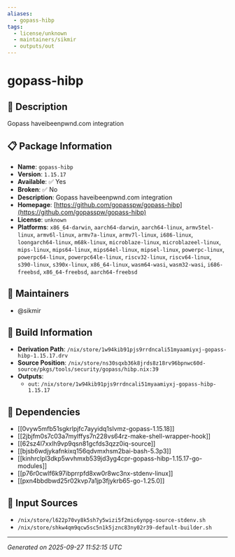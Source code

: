 ```yaml
---
aliases:
  - gopass-hibp
tags:
  - license/unknown
  - maintainers/sikmir
  - outputs/out
---
```


# gopass-hibp

## 📝 Description

Gopass haveibeenpwnd.com integration

## 📋 Package Information

- **Name**: `gopass-hibp`
- **Version**: `1.15.17`
- **Available**: ✅ Yes
- **Broken**: ✅ No
- **Description**: Gopass haveibeenpwnd.com integration
- **Homepage**: [https://github.com/gopasspw/gopass-hibp](https://github.com/gopasspw/gopass-hibp)
- **License**: `unknown`
- **Platforms**: `x86_64-darwin`, `aarch64-darwin`, `aarch64-linux`, `armv5tel-linux`, `armv6l-linux`, `armv7a-linux`, `armv7l-linux`, `i686-linux`, `loongarch64-linux`, `m68k-linux`, `microblaze-linux`, `microblazeel-linux`, `mips-linux`, `mips64-linux`, `mips64el-linux`, `mipsel-linux`, `powerpc-linux`, `powerpc64-linux`, `powerpc64le-linux`, `riscv32-linux`, `riscv64-linux`, `s390-linux`, `s390x-linux`, `x86_64-linux`, `wasm64-wasi`, `wasm32-wasi`, `i686-freebsd`, `x86_64-freebsd`, `aarch64-freebsd`
## 👥 Maintainers

- @sikmir


## 🔧 Build Information

- **Derivation Path**: `/nix/store/1w94kib91pjs9rrdncali51myaamiyxj-gopass-hibp-1.15.17.drv`
- **Source Position**: `/nix/store/ns30sqxb36k8jrds8z18rv96bpnwc60d-source/pkgs/tools/security/gopass/hibp.nix:39`
- **Outputs**:
  - `out`:  `/nix/store/1w94kib91pjs9rrdncali51myaamiyxj-gopass-hibp-1.15.17`

## 🔗 Dependencies

- [[0vyw5mfb51sgkrlpjfc7ayyidq1slvmz-gopass-1.15.18]]
- [[2jbjfm0s7c03a7mylffys7n228vs64rz-make-shell-wrapper-hook]]
- [[62sz4l7xxlh9vp9qsn81gcfds3qzz0iq-source]]
- [[bjsb6wdjykafnkixq156qdvmxhsm2bai-bash-5.3p3]]
- [[kinhrclpl3dkp5wvhmxb539jd3yg4cpr-gopass-hibp-1.15.17-go-modules]]
- [[p76r0cwlf6k97ibprrpfd8xw0r8wc3nx-stdenv-linux]]
- [[pxn4bbdbwd25r02kvp7a1jp3fjykrb65-go-1.25.0]]

## 📁 Input Sources

- `/nix/store/l622p70vy8k5sh7y5wizi5f2mic6ynpg-source-stdenv.sh`
- `/nix/store/shkw4qm9qcw5sc5n1k5jznc83ny02r39-default-builder.sh`

---
*Generated on 2025-09-27 11:52:15 UTC*
